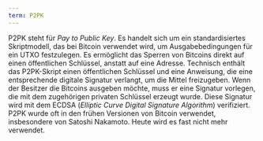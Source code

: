 ```yaml
---
term: P2PK
---
```


P2PK steht für *Pay to Public Key*. Es handelt sich um ein standardisiertes Skriptmodell, das bei Bitcoin verwendet wird, um Ausgabebedingungen für ein UTXO festzulegen. Es ermöglicht das Sperren von Bitcoins direkt auf einen öffentlichen Schlüssel, anstatt auf eine Adresse.
Technisch enthält das P2PK-Skript einen öffentlichen Schlüssel und eine Anweisung, die eine entsprechende digitale Signatur verlangt, um die Mittel freizugeben. Wenn der Besitzer die Bitcoins ausgeben möchte, muss er eine Signatur vorlegen, die mit dem zugehörigen privaten Schlüssel erzeugt wurde. Diese Signatur wird mit dem ECDSA (*Elliptic Curve Digital Signature Algorithm*) verifiziert. P2PK wurde oft in den frühen Versionen von Bitcoin verwendet, insbesondere von Satoshi Nakamoto. Heute wird es fast nicht mehr verwendet.